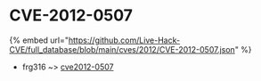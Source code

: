 # CVE-2012-0507
{% embed url="https://github.com/Live-Hack-CVE/full_database/blob/main/cves/2012/CVE-2012-0507.json" %}

* frg316 ~> [cve2012-0507](https://www.alice-snow.ru/2012/database/cve-2012-0507/cve2012-0507-frg316)